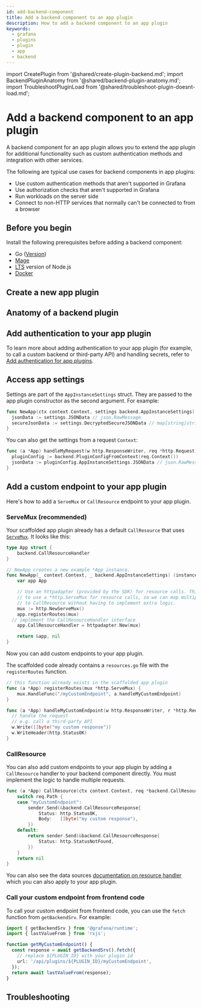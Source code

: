 ```yaml
---
id: add-backend-component
title: Add a backend component to an app plugin
description: How to add a backend component to an app plugin
keywords:
  - grafana
  - plugins
  - plugin
  - app
  - backend
---
```


import CreatePlugin from '@shared/create-plugin-backend.md';
import BackendPluginAnatomy from '@shared/backend-plugin-anatomy.md';
import TroubleshootPluginLoad from '@shared/troubleshoot-plugin-doesnt-load.md';

# Add a backend component to an app plugin

A backend component for an app plugin allows you to extend the app plugin for additional functionality such as custom authentication methods and integration with other services.

The following are typical use cases for backend components in app plugins:

- Use custom authentication methods that aren't supported in Grafana
- Use authorization checks that aren't supported in Grafana
- Run workloads on the server side
- Connect to non-HTTP services that normally can't be connected to from a browser

## Before you begin

Install the following prerequisites before adding a backend component:

- Go ([Version](https://github.com/grafana/plugin-tools/blob/main/packages/create-plugin/templates/backend/go.mod#L3))
- [Mage](https://magefile.org/)
- [LTS](https://nodejs.dev/en/about/releases/) version of Node.js
- [Docker](https://docs.docker.com/get-docker/)

## Create a new app plugin

<CreatePlugin pluginType="app" />

## Anatomy of a backend plugin

<BackendPluginAnatomy pluginType="app" />

## Add authentication to your app plugin

To learn more about adding authentication to your app plugin (for example, to call a custom backend or third-party API) and handling secrets, refer to [Add authentication for app plugins](./add-authentication-for-app-plugins.md).

## Access app settings

Settings are part of the `AppInstanceSettings` struct. They are passed to the app plugin constructor as the second argument. For example:

```go title="src/app.go"
func NewApp(ctx context.Context, settings backend.AppInstanceSettings) (instancemgmt.Instance, error) {
  jsonData := settings.JSONData // json.RawMessage
  secureJsonData := settings.DecryptedSecureJSONData // map[string]string
}
```

You can also get the settings from a request `Context`:

```go title="src/resources.go"
func (a *App) handleMyRequest(w http.ResponseWriter, req *http.Request) {
  pluginConfig := backend.PluginConfigFromContext(req.Context())
  jsonData := pluginConfig.AppInstanceSettings.JSONData // json.RawMessage
}
```

## Add a custom endpoint to your app plugin

Here's how to add a `ServeMux` or `CallResource` endpoint to your app plugin.

### ServeMux (recommended)

Your scaffolded app plugin already has a default `CallResource` that uses [`ServeMux`](https://pkg.go.dev/net/http#ServeMux). It looks like this:

```go title="app.go"
type App struct {
	backend.CallResourceHandler
}

// NewApp creates a new example *App instance.
func NewApp(_ context.Context, _ backend.AppInstanceSettings) (instancemgmt.Instance, error) {
	var app App

	// Use an httpadapter (provided by the SDK) for resource calls. This allows us
	// to use a *http.ServeMux for resource calls, so we can map multiple routes
	// to CallResource without having to implement extra logic.
	mux := http.NewServeMux()
	app.registerRoutes(mux)
  // implement the CallResourceHandler interface
	app.CallResourceHandler = httpadapter.New(mux)

	return &app, nil
}
```

Now you can add custom endpoints to your app plugin.

The scaffolded code already contains a `resources.go` file with the `registerRoutes` function.

```go title="resources.go"
// this function already exists in the scaffolded app plugin
func (a *App) registerRoutes(mux *http.ServeMux) {
	mux.HandleFunc("/myCustomEndpoint", a.handleMyCustomEndpoint)
}

func (a *App) handleMyCustomEndpoint(w http.ResponseWriter, r *http.Request) {
  // handle the request
  // e.g. call a third-party API
  w.Write([]byte("my custom response"))
  w.WriteHeader(http.StatusOK)
}
```

### CallResource

You can also add custom endpoints to your app plugin by adding a `CallResource` handler to your backend component directly. You must implement the logic to handle multiple requests.

```go title="app.go"
func (a *App) CallResource(ctx context.Context, req *backend.CallResourceRequest, sender backend.CallResourceResponseSender) error {
	switch req.Path {
	case "myCustomEndpoint":
		sender.Send(&backend.CallResourceResponse{
			Status: http.StatusOK,
			Body:   []byte("my custom response"),
		})
	default:
		return sender.Send(&backend.CallResourceResponse{
			Status: http.StatusNotFound,
		})
	}
	return nil
}
```

You can also see the data sources [documentation on resource handler](../data-source-plugins/add-resource-handler.md) which you can also apply to your app plugin.

### Call your custom endpoint from frontend code

To call your custom endpoint from frontend code, you can use the `fetch` function from `getBackendSrv`. For example:

```ts
import { getBackendSrv } from '@grafana/runtime';
import { lastValueFrom } from 'rxjs';

function getMyCustomEndpoint() {
  const response = await getBackendSrv().fetch({
    // replace ${PLUGIN_ID} with your plugin id
    url: '/api/plugins/${PLUGIN_ID}/myCustomEndpoint',
  });
  return await lastValueFrom(response);
}
```

## Troubleshooting

<TroubleshootPluginLoad />

